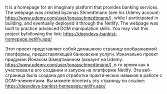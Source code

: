 It is a homepage for an imaginary platform that provides banking services. The webpage was created byJonas Shmedtmann (see his Udemy account: https://www.udemy.com/user/jonasschmedtmann/), while I participated in building, and eventually deployed it through the Netlify. The webpage was built to practice advanced DOM manipulation skills. You may visit this project byfollowing the link: https://deevdevs-bankist-homepage.netlify.app/

Этот проект представляет собой домашнюю страницу воображаемой платформы, предоставляющей банковские услуги. Изначально проект придуман Йонасом Шмедтманном (аккаунт на Udemy: https://www.udemy.com/user/jonasschmedtmann/), в то время как я участвовал в его создании и запуске на платформе Netlify. Эта веб-страница была создана для отработки практических навыков в работе с DOM-элементами. Вы можете посетить эту страницу по ссылке: https://deevdevs-bankist-homepage.netlify.app/
